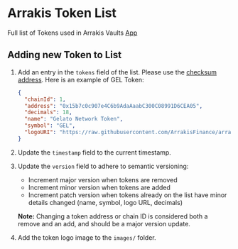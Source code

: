 # Arrakis Token List

Full list of Tokens used in Arrakis Vaults [App](https://github.com/ArrakisFinance/polygon-staking-ui)


## Adding new Token to List
1. Add an entry in the `tokens` field of the list. Please use the [checksum address](https://docs.ethers.io/v5/api/utils/address/#address). Here is an example of GEL Token:
    ```json
    {
      "chainId": 1,
      "address": "0x15b7c0c907e4C6b9AdaAaabC300C08991D6CEA05",
      "decimals": 18,
      "name": "Gelato Network Token",
      "symbol": "GEL",
      "logoURI": "https://raw.githubusercontent.com/ArrakisFinance/arrakis-tokenlist/main/images/0x15b7c0c907e4C6b9AdaAaabC300C08991D6CEA05-1.svg"
    }
    ```
2. Update the `timestamp` field to the current timestamp.
3. Update the `version` field to adhere to semantic versioning:
    * Increment major version when tokens are removed
    * Increment minor version when tokens are added
    * Increment patch version when tokens already on the list have minor details changed (name, symbol, logo URL, decimals)
  
	**Note:** Changing a token address or chain ID is considered both a remove and an add, and should be a major version update.
4. Add the token logo image to the `images/` folder.
